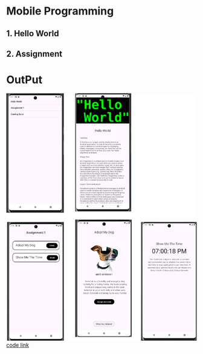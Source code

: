 # Mobile Programming

## 1. Hello World

## 2. Assignment

# OutPut

![output](o.png)
[code link](https://github.com/LeahDeshar/java_kotlin/tree/master/Assignment/app/src/main/java/com/example/assignment)